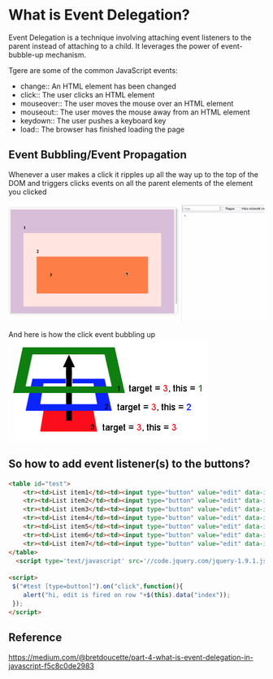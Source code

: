 What is Event Delegation?
===
Event Delegation is a technique involving attaching event listeners to the parent instead of attaching to a child. It leverages the power of event-bubble-up mechanism.

Tgere are some of the common JavaScript events:
- change:: An HTML element has been changed
- click:: The user clicks an HTML element
- mouseover:: The user moves the mouse over an HTML element
- mouseout:: The user moves the mouse away from an HTML element
- keydown:: The user pushes a keyboard key
- load:: The browser has finished loading the page

Event Bubbling/Event Propagation
---
Whenever a user makes a click it ripples up all the way up to the top of the DOM and triggers clicks events on all the parent elements of the element you clicked

![](./event-bubbling.gif)

And here is how the click event bubbling up
![](./bubble-up.png)


So how to add event listener(s) to the buttons?
---
```html
<table id="test">
    <tr><td>List item1</td><td><input type="button" value="edit" data-index="1" /></td></tr>
    <tr><td>List item2</td><td><input type="button" value="edit" data-index="2" /></td></tr>
    <tr><td>List item3</td><td><input type="button" value="edit" data-index="3" /></td></tr>
    <tr><td>List item4</td><td><input type="button" value="edit" data-index="4" /></td></tr>
    <tr><td>List item5</td><td><input type="button" value="edit" data-index="5" /></td></tr>
    <tr><td>List item6</td><td><input type="button" value="edit" data-index="6" /></td></tr>
    <tr><td>List item7</td><td><input type="button" value="edit" data-index="7" /></td></tr>
</table>
  <script type='text/javascript' src='//code.jquery.com/jquery-1.9.1.js'></script>

<script>
 $("#test [type=button]").on("click",function(){
    alert("hi, edit is fired on row "+$(this).data("index"));
 });
</script>
```

Reference
---
https://medium.com/@bretdoucette/part-4-what-is-event-delegation-in-javascript-f5c8c0de2983